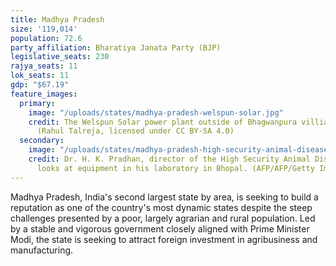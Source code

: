 ```yaml
---
title: Madhya Pradesh
size: '119,014'
population: 72.6
party_affiliation: Bharatiya Janata Party (BJP)
legislative_seats: 230
rajya_seats: 11
lok_seats: 11
gdp: "$67.19"
feature_images:
  primary:
    image: "/uploads/states/madhya-pradesh-welspun-solar.jpg"
    credit: The Welspun Solar power plant outside of Bhagwanpura villiage, Neemuch.
      (Rahul Talreja, licensed under CC BY-SA 4.0)
  secondary:
    image: "/uploads/states/madhya-pradesh-high-security-animal-disease-laboratory-equipment.jpg"
    credit: Dr. H. K. Pradhan, director of the High Security Animal Disease Laboratory,
      looks at equipment in his laboratory in Bhopal. (AFP/AFP/Getty Images)
---
```


Madhya Pradesh, India's second largest state by area, is seeking to build a reputation as one of the country's most dynamic states despite the steep challenges presented by a poor, largely agrarian and rural population. Led by a stable and vigorous government closely aligned with Prime Minister Modi, the state is seeking to attract foreign investment in agribusiness and manufacturing.
